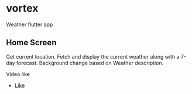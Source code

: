 # vortex

Weather flutter app

## Home Screen

Get current location.
Fetch and display the current weather along with a 7-day forecast.
Background change based on Weather description.

Video like

- [Like](https://drive.google.com/file/d/1ASxKo6b_kqytx2alJnBcWqPt3EBph1xs/view?usp=sharing)

